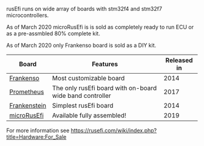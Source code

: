 rusEfi runs on wide array of boards with stm32f4 and stm32f7 microcontrollers.

As of March 2020 microRusEfi is is sold as completely ready to run ECU or as a pre-assmbled 80% complete kit.

As of March 2020 only Frankenso board is sold as a DIY kit.

| Board | Features | Released in |
| ------------- | ------------- | ---- |
| [Frankenso](https://rusefi.com/forum/viewtopic.php?f=4&t=569) | Most customizable board | 2014 |
| [Prometheus](https://rusefi.com/forum/viewtopic.php?f=4&t=1215)  | The only rusEfi board with on-board wide band controller  | 2017 |
| [Frankenstein](https://rusefi.com/forum/viewtopic.php?f=4&t=359)  | Simplest rusEfi board | 2014 |
| [microRusEfi](https://rusefi.com/microrusefi) | Available fully assembled! | 2019 |


For more information see https://rusefi.com/wiki/index.php?title=Hardware:For_Sale
